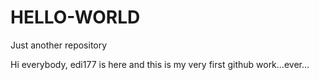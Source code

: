# HELLO-WORLD
Just another repository

Hi everybody,
edi177 is here and this is my very first github work...ever... 

